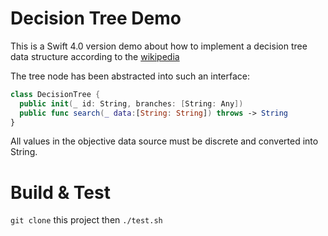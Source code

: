# Decision Tree Demo

This is a Swift 4.0 version demo about how to implement a decision tree data structure according to the [wikipedia](https://zh.wikipedia.org/wiki/决策树)


The tree node has been abstracted into such an interface:

``` swift
class DecisionTree {
  public init(_ id: String, branches: [String: Any])
  public func search(_ data:[String: String]) throws -> String
}
```

All values in the objective data source must be discrete and converted into String.

# Build & Test

`git clone` this project then `./test.sh`